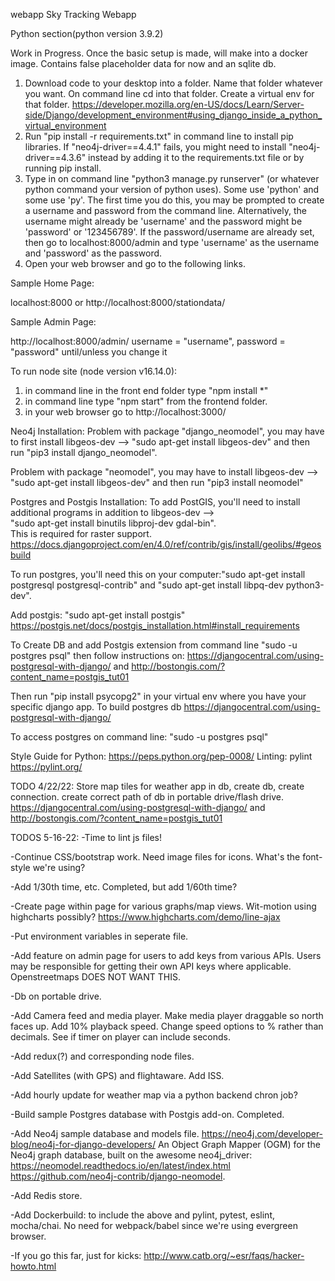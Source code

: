  webapp
Sky Tracking Webapp

Python section(python version 3.9.2)

Work in Progress. Once the basic setup is made, will make into a docker image. Contains false placeholder data for now and an sqlite db. 

1. Download code to your desktop into a folder. Name that folder whatever you want. On command line cd into that folder. Create a virtual env for that folder. https://developer.mozilla.org/en-US/docs/Learn/Server-side/Django/development_environment#using_django_inside_a_python_virtual_environment 
2. Run "pip install -r requirements.txt" in command line to install pip libraries. If "neo4j-driver==4.4.1" fails, you might need to install "neo4j-driver==4.3.6" instead by adding it to the requirements.txt file or by running pip install.
3. Type in on command line "python3 manage.py runserver" (or whatever python command your version of python uses). Some use 'python' and some use 'py'. The first time you do this, you may be prompted to create a username and password from the command line. Alternatively, the username might already be 'username' and the password might be 'password' or '123456789'. If the password/username are already set, then go to localhost:8000/admin and type 'username' as the username and 'password' as the password.
4. Open your web browser and go to the following links.



Sample Home Page:

localhost:8000 or 
http://localhost:8000/stationdata/


Sample Admin Page:

http://localhost:8000/admin/
username = "username", password = "password" until/unless you change it


To run node site (node version v16.14.0):
1. in command line in the front end folder type "npm install *"
2. in command line type "npm start" from the frontend folder.
3. in your web browser go to http://localhost:3000/

Neo4j Installation:
Problem with package "django_neomodel", you may have to first install libgeos-dev --> "sudo apt-get install libgeos-dev" and then run "pip3 install django_neomodel".

Problem with package "neomodel", you may have to install libgeos-dev --> "sudo apt-get install libgeos-dev" and then run "pip3 install neomodel"

Postgres and Postgis Installation:
To add PostGIS, you'll need to install additional programs in addition to libgeos-dev -->  
"sudo apt-get install binutils libproj-dev gdal-bin".  
This is required for raster support.  
https://docs.djangoproject.com/en/4.0/ref/contrib/gis/install/geolibs/#geosbuild

To run postgres, you'll need this on your computer:"sudo apt-get install postgresql postgresql-contrib" and "sudo apt-get install libpq-dev python3-dev".

Add postgis: "sudo apt-get install postgis" https://postgis.net/docs/postgis_installation.html#install_requirements

To Create DB and add Postgis extension from command line "sudo -u postgres psql" then follow instructions on: https://djangocentral.com/using-postgresql-with-django/ and http://bostongis.com/?content_name=postgis_tut01

Then run "pip install psycopg2" in your virtual env where you have your specific django app. 
To build postgres db https://djangocentral.com/using-postgresql-with-django/

To access postgres on command line: "sudo -u postgres psql"

Style Guide for Python: https://peps.python.org/pep-0008/
Linting: pylint https://pylint.org/



TODO 4/22/22: 
Store map tiles for weather app in db, create db, create connection. create correct path of db in portable drive/flash drive. https://djangocentral.com/using-postgresql-with-django/ and http://bostongis.com/?content_name=postgis_tut01




TODOS 5-16-22:
-Time to lint js files!

-Continue CSS/bootstrap work. Need image files for icons. What's the font-style we're using?

-Add 1/30th time, etc. Completed, but add 1/60th time?

-Create page within page for various graphs/map views. Wit-motion using highcharts possibly? https://www.highcharts.com/demo/line-ajax

-Put environment variables in seperate file. 

-Add feature on admin page for users to add keys from various APIs. Users may be responsible for getting their own API keys where applicable. Openstreetmaps DOES NOT WANT THIS. 

-Db on portable drive.

-Add Camera feed and media player. Make media player draggable so north faces up. Add 10% playback speed. Change speed options to % rather than decimals. See if timer on player can include seconds.

-Add redux(?) and corresponding node files.

-Add Satellites (with GPS) and flightaware. Add ISS.

-Add hourly update for weather map via a python backend chron job?

-Build sample Postgres database with Postgis add-on. Completed.

-Add Neo4j sample database and models file. 
https://neo4j.com/developer-blog/neo4j-for-django-developers/ 
An Object Graph Mapper (OGM) for the Neo4j graph database, built on the awesome neo4j_driver: https://neomodel.readthedocs.io/en/latest/index.html    
https://github.com/neo4j-contrib/django-neomodel.

-Add Redis store.

-Add Dockerbuild: to include the above and pylint, pytest, eslint, mocha/chai. No need for webpack/babel since we're using evergreen browser.

-If you go this far, just for kicks: http://www.catb.org/~esr/faqs/hacker-howto.html
